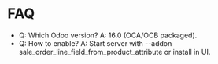 # FAQ

- Q: Which Odoo version? A: 16.0 (OCA/OCB packaged).
- Q: How to enable? A: Start server with --addon sale_order_line_field_from_product_attribute or install in UI.
